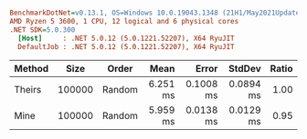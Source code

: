 ``` ini

BenchmarkDotNet=v0.13.1, OS=Windows 10.0.19043.1348 (21H1/May2021Update)
AMD Ryzen 5 3600, 1 CPU, 12 logical and 6 physical cores
.NET SDK=5.0.300
  [Host]     : .NET 5.0.12 (5.0.1221.52207), X64 RyuJIT
  DefaultJob : .NET 5.0.12 (5.0.1221.52207), X64 RyuJIT


```
| Method |   Size |  Order |     Mean |     Error |    StdDev | Ratio |
|------- |------- |------- |---------:|----------:|----------:|------:|
| Theirs | 100000 | Random | 6.251 ms | 0.1008 ms | 0.0894 ms |  1.00 |
|   Mine | 100000 | Random | 5.959 ms | 0.0138 ms | 0.0129 ms |  0.95 |
